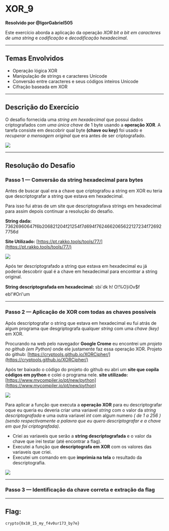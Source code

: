 # XOR_9  
**Resolvido por @IgorGabriel505**  

Este exercício aborda a aplicação da operação *XOR bit a bit em caracteres de uma string* e *codificação* e *decodificação hexadecimal*.

---

## Temas Envolvidos

- Operação lógica XOR  
- Manipulação de strings e caracteres Unicode  
- Conversão entre caracteres e seus códigos inteiros Unicode  
- Cifração baseada em XOR

---

## Descrição do Exercício

O desafio fornecida uma *string em hexadecimal* que possui dados criptografados com *uma única chave* de 1 byte usando a **operação XOR**. A tarefa consiste em descobrir qual byte **(chave ou key)** foi usado e *recuperar a mensagem original* que era antes de ser criptografado.

![](xor9/a.png)

---

## Resolução do Desafio

### Passo 1 — Conversão da string hexadecimal para bytes

Antes de buscar qual era a chave que criptografou a string em XOR eu teria que descriptografar a string que estava em hexadecimal.

Para isso fui atras de um site que descriptografava strings em hexadecimal para assim depois continuar a resolução do desafio.


**String dada:** 73626960647f6b206821204f21254f7d694f7624662065622127234f726927756d

**Site Utilizado:**  [https://pt.rakko.tools/tools/77/](https://pt.rakko.tools/tools/77/)

![](xor9/b.png)

Após ter descriptografado a string que estava em hexadecimal eu já poderia descobrir qual é a chave em hexadecimal para encontrar a string original.

**String descriptografada em hexadecimal:** sbi`dk h! O!%O}iOv$f eb!'#Ori'um

---

### Passo 2 — Aplicação de XOR com todas as chaves possíveis

Após descriptografar o string que estava em hexadecimal eu fui atrás de algum programa que desgriptografa qualquer *string* com uma *chave (key)* em XOR.

Procurando na web pelo navegador **Google Crome** eu encontrei um *projeto no github (em Python)* onde ele justamente faz essa operação XOR.
Projeto do github:   [https://cryptools.github.io/XORCipher/](https://cryptools.github.io/XORCipher/)

Após ter baixado o código do projeto do github eu abri um **site que copila códigos em python** e colei o programa nele.
**site utilizado:** [https://www.mycompiler.io/pt/new/python](https://www.mycompiler.io/pt/new/python)

![](xor9/c.png)

Para aplicar a função que executa a **operação XOR** para eu descriptografar oque eu queria eu deveria criar uma variavel *string* com o valor da *string descriptografada* e uma outra variavel *int* com algum numero *( de 1 a 256 )* *(sendo respectivamente a palavra que eu quero descriptografar e a chave em que foi criptografada)*.

- Criei as variaveis que serão a **string descriptografada** e o valor da chave que irei testar (até encontrar a flag).
- Executei a função que **descriptografa em XOR** com os valores das variaveis que criei.
- Executei um comando em que **imprimia na tela** o resultado da descriptografia.

![](xor9/d.png)
  
---

### Passo 3 — Identificação da chave correta e extração da flag




---

## Flag:

```
crypto{0x10_15_my_f4v0ur173_by7e}
```
